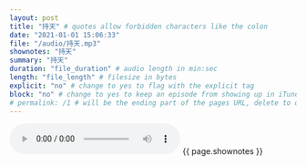 ```yaml
---
layout: post
title: "持天" # quotes allow forbidden characters like the colon
date: "2021-01-01 15:06:33"
file: "/audio/持天.mp3"
shownotes: "持天"
summary: "持天"
duration: "file_duration" # audio length in min:sec
length: "file_length" # filesize in bytes
explicit: "no" # change to yes to flag with the explicit tag
block: "no" # change to yes to keep an episode from showing up in iTunes
# permalink: /1 # will be the ending part of the pages URL, delete to default to the title
---
```


<audio controls>
<source src="{{site.url}}{{site.baseurl}}{{ page.file }}" type="audio/x-mp3">
Your browser does not support the audio element.
</audio>
{{ page.shownotes }}
